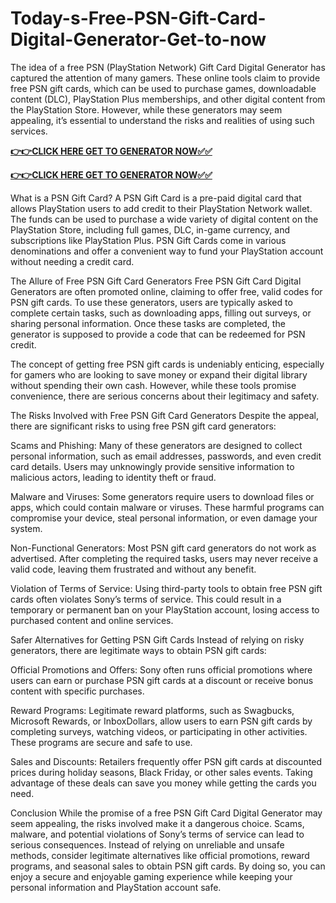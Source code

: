 # Today-s-Free-PSN-Gift-Card-Digital-Generator-Get-to-now

The idea of a free PSN (PlayStation Network) Gift Card Digital Generator has captured the attention of many gamers. These online tools claim to provide free PSN gift cards, which can be used to purchase games, downloadable content (DLC), PlayStation Plus memberships, and other digital content from the PlayStation Store. However, while these generators may seem appealing, it’s essential to understand the risks and realities of using such services.

[**👉👉CLICK HERE GET TO GENERATOR NOW✅✅**](https://free24.raj-solution.com/free-psn-gift-card/)

[**👉👉CLICK HERE GET TO GENERATOR NOW✅✅**](https://free24.raj-solution.com/free-psn-gift-card/)

What is a PSN Gift Card?
A PSN Gift Card is a pre-paid digital card that allows PlayStation users to add credit to their PlayStation Network wallet. The funds can be used to purchase a wide variety of digital content on the PlayStation Store, including full games, DLC, in-game currency, and subscriptions like PlayStation Plus. PSN Gift Cards come in various denominations and offer a convenient way to fund your PlayStation account without needing a credit card.

The Allure of Free PSN Gift Card Generators
Free PSN Gift Card Digital Generators are often promoted online, claiming to offer free, valid codes for PSN gift cards. To use these generators, users are typically asked to complete certain tasks, such as downloading apps, filling out surveys, or sharing personal information. Once these tasks are completed, the generator is supposed to provide a code that can be redeemed for PSN credit.

The concept of getting free PSN gift cards is undeniably enticing, especially for gamers who are looking to save money or expand their digital library without spending their own cash. However, while these tools promise convenience, there are serious concerns about their legitimacy and safety.

The Risks Involved with Free PSN Gift Card Generators
Despite the appeal, there are significant risks to using free PSN gift card generators:

Scams and Phishing: Many of these generators are designed to collect personal information, such as email addresses, passwords, and even credit card details. Users may unknowingly provide sensitive information to malicious actors, leading to identity theft or fraud.

Malware and Viruses: Some generators require users to download files or apps, which could contain malware or viruses. These harmful programs can compromise your device, steal personal information, or even damage your system.

Non-Functional Generators: Most PSN gift card generators do not work as advertised. After completing the required tasks, users may never receive a valid code, leaving them frustrated and without any benefit.

Violation of Terms of Service: Using third-party tools to obtain free PSN gift cards often violates Sony’s terms of service. This could result in a temporary or permanent ban on your PlayStation account, losing access to purchased content and online services.

Safer Alternatives for Getting PSN Gift Cards
Instead of relying on risky generators, there are legitimate ways to obtain PSN gift cards:

Official Promotions and Offers: Sony often runs official promotions where users can earn or purchase PSN gift cards at a discount or receive bonus content with specific purchases.

Reward Programs: Legitimate reward platforms, such as Swagbucks, Microsoft Rewards, or InboxDollars, allow users to earn PSN gift cards by completing surveys, watching videos, or participating in other activities. These programs are secure and safe to use.

Sales and Discounts: Retailers frequently offer PSN gift cards at discounted prices during holiday seasons, Black Friday, or other sales events. Taking advantage of these deals can save you money while getting the cards you need.

Conclusion
While the promise of a free PSN Gift Card Digital Generator may seem appealing, the risks involved make it a dangerous choice. Scams, malware, and potential violations of Sony’s terms of service can lead to serious consequences. Instead of relying on unreliable and unsafe methods, consider legitimate alternatives like official promotions, reward programs, and seasonal sales to obtain PSN gift cards. By doing so, you can enjoy a secure and enjoyable gaming experience while keeping your personal information and PlayStation account safe.
